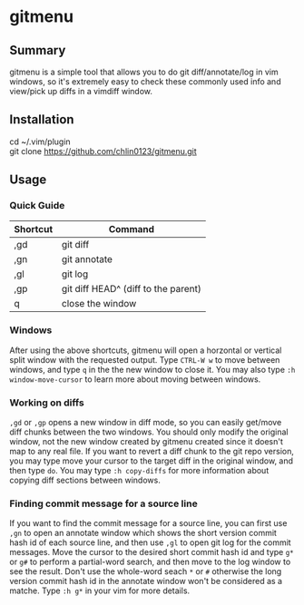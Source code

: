 # gitmenu
## Summary
gitmenu is a simple tool that allows you to do git diff/annotate/log in vim windows, so it's
extremely easy to check these commonly used info and view/pick up diffs in a vimdiff window.

## Installation
cd ~/.vim/plugin  
git clone https://github.com/chlin0123/gitmenu.git

## Usage
### Quick Guide
| Shortcut | Command                              |
|----------|--------------------------------------|
| ,gd      | git diff                             |
| ,gn      | git annotate                         |
| ,gl      | git log                              |
| ,gp      | git diff HEAD^ (diff to the parent)  |
| q        | close the window                     |

### Windows
After using the above shortcuts, gitmenu will open a horzontal or vertical split window with the 
requested output. Type `CTRL-W w` to move between windows, and type `q` in the the new window to 
close it. You may also type `:h window-move-cursor` to learn more about moving between windows.

### Working on diffs
`,gd` or `,gp` opens a new window in diff mode, so you can easily get/move diff chunks between
the two windows. You should only modify the original window, not the new window created by gitmenu 
created since it doesn't map to any real file. If you want to revert a diff chunk to the git repo 
version, you may type move your cursor to the target diff in the original window, and then type 
`do`. You may type `:h copy-diffs` for more information about copying diff sections between windows.

### Finding commit message for a source line
If you want to find the commit message for a source line, you can first use `,gn` to open an 
annotate window which shows the short version commit hash id of each source line, and then use `,gl`
to open git log for the commit messages. Move the cursor to the desired short commit hash id and 
type `g*` or `g#` to perform a partial-word search, and then move to the log window to see the 
result. Don't use the whole-word seach `*` or `#` otherwise the long version commit hash id in the 
annotate window won't be considered as a matche. Type `:h g*` in your vim for more details.
